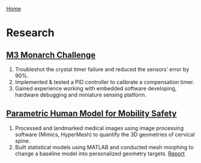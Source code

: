 [Home](index.md)
# Research
## [M3 Monarch Challenge](https://monarch.engin.umich.edu/)
1. Troubleshot the crystal timer failure and reduced the sensors’ error by 90%.
2. Implemented & tested a PID controller to calibrate a compensation timer.
3. Gained experience working with embedded software developing, hardware debugging and miniature sensing platform. 

## [Parametric Human Model for Mobility Safety](https://mdp.engin.umich.edu/research_teams/adaptive-design-23/)
1. Processed and landmarked medical images using image processing software (Mimics, HyperMesh) to quantify the 3D geometries of cervical spine. 
2. Built statistical models using MATLAB and conducted mesh morphing to change a baseline model into personalized geometry targets.
[Report](W22_C-Spine_Subteam_Final_Report.pdf)
